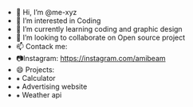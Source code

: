 - 👋 Hi, I’m @me-xyz
- 👀 I’m interested in Coding
- 🌱 I’m currently learning coding and graphic design
- 💞️ I’m looking to collaborate on Open source project
- 📫 Contack me:
- 📷Instagram: https://instagram.com/amibeam 
- 😄 Projects:
-  ⁕  Calculator
-  ⁕  Advertising website
-  ⁕ Weather api
  

        
